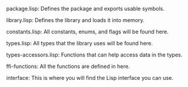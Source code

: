 package.lisp: Defines the package and exports usable symbols.

library.lisp: Defines the library and loads it into memory.

constants.lisp: All constants, enums, and flags will be found here.

types.lisp: All types that the library uses will be found here.

types-accessors.lisp: Functions that can help access data in the types.

ffi-functions: All the functions are defined in here.

interface: This is where you will find the Lisp interface you can use.